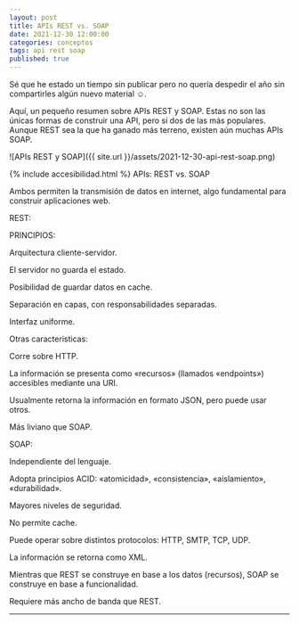 ```yaml
---
layout: post
title: APIs REST vs. SOAP
date: 2021-12-30 12:00:00
categories: conceptos
tags: api rest soap
published: true
---
```



Sé que he estado un tiempo sin publicar pero no quería despedir el año sin compartirles algún nuevo material ☺.

Aquí, un pequeño resumen sobre APIs REST y SOAP. Estas no son las únicas formas de construir una API, pero sí dos de las más populares. Aunque REST sea la que ha ganado más terreno, existen aún muchas APIs SOAP.

![APIs REST y SOAP]({{ site.url }}/assets/2021-12-30-api-rest-soap.png)


{% include accesibilidad.html %}
APIs: REST vs. SOAP

Ambos permiten la transmisión de datos en internet, algo fundamental para construir aplicaciones web.

REST:

PRINCIPIOS:

Arquitectura cliente-servidor.

El servidor no guarda el estado.

Posibilidad de guardar datos en cache.

Separación en capas, con responsabilidades separadas.

Interfaz uniforme.

Otras caracteristicas:

Corre sobre HTTP.

La información se presenta como «recursos» (llamados «endpoints») accesibles mediante una URI.

Usualmente retorna la información en formato JSON, pero puede usar otros.

Más liviano que SOAP.


SOAP:

Independiente del lenguaje.

Adopta principios ACID: «atomicidad», «consistencia», «aislamiento», «durabilidad».

Mayores niveles de seguridad.

No permite cache.

Puede operar sobre distintos protocolos: HTTP, SMTP, TCP, UDP.

La información se retorna como XML.

Mientras que REST se construye en base a los datos (recursos), SOAP se construye en base a funcionalidad.

Requiere más ancho de banda que REST.
</div></details>
<hr />

